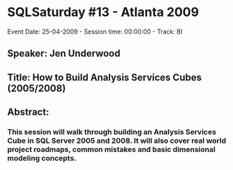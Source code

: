 # SQLSaturday #13 - Atlanta 2009
Event Date: 25-04-2009 - Session time: 00:00:00 - Track: BI
## Speaker: Jen Underwood
## Title: How to Build Analysis Services Cubes (2005/2008)
## Abstract:
### This session will walk through building an Analysis Services Cube in SQL Server 2005 and 2008.  It will also cover real world project roadmaps, common mistakes and basic dimensional modeling concepts.  
